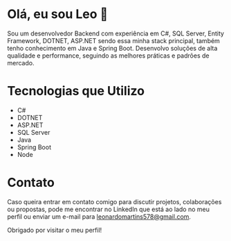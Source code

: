 # Olá, eu sou Leo 👋

Sou um desenvolvedor Backend com experiência em C#, SQL Server, Entity Framework, DOTNET, ASP.NET sendo essa minha stack principal, também tenho conhecimento em Java e Spring Boot. Desenvolvo soluções de alta qualidade e performance, seguindo as melhores práticas e padrões de mercado.

# Tecnologias que Utilizo 

- C#
- DOTNET
- ASP.NET
- SQL Server
- Java
- Spring Boot
- Node

# Contato 

Caso queira entrar em contato comigo para discutir projetos, colaborações ou propostas, pode me encontrar no LinkedIn que está ao lado no meu perfil ou enviar um e-mail para leonardomartins578@gmail.com.

Obrigado por visitar o meu perfil!
